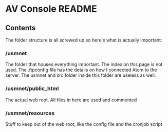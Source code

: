 # AV Console README

## Contents  
The folder structure is all screwed up so here's what is actually important:

### /usmnet  
The folder that houses everything important.  The index on this page is not used.  The .ftpconfig file has the details on how I connected Atom to the server.  The usmnet and src folder inside this folder are useless as well.

### /usmnet/public_html
The actual web root.  All files in here are used and commented

### /usmnet/resources
Stuff to keep out of the web root, like the config file and the cronjob script
